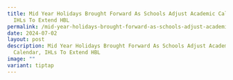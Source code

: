 ```yaml
---
title: Mid Year Holidays Brought Forward As Schools Adjust Academic Calendar,
  IHLs To Extend HBL
permalink: /mid-year-holidays-brought-forward-as-schools-adjust-academic-calendar-ihls-to-extend-hbl/
date: 2024-07-02
layout: post
description: Mid Year Holidays Brought Forward As Schools Adjust Academic
  Calendar, IHLs To Extend HBL
image: ""
variant: tiptap
---
```

